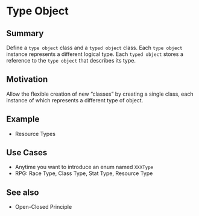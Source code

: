 # Type Object

## Summary

Define a `type object` class and a `typed object` class. Each `type object` instance represents a different logical type. Each `typed object` stores a reference to the `type object` that describes its type.

## Motivation

Allow the flexible creation of new “classes” by creating a single class, each instance of which represents a different type of object.

## Example
- Resource Types

## Use Cases
- Anytime you want to introduce an enum named `XXXType`
- RPG: Race Type, Class Type, Stat Type, Resource Type

## See also
- Open-Closed Principle